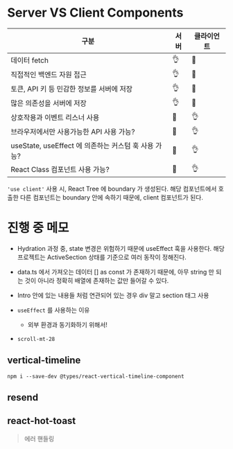 <!-- @format -->

# Server VS Client Components

| 구분                                                 | 서버 | 클라이언트 |
| ---------------------------------------------------- | ---- | ---------- |
| 데이터 fetch                                         | 👌   | 💩         |
| 직접적인 백엔드 자원 접근                            | 👌   | 💩         |
| 토큰, API 키 등 민감한 정보를 서버에 저장            | 👌   | 💩         |
| 많은 의존성을 서버에 저장                            | 👌   | 💩         |
| 상호작용과 이벤트 리스너 사용                        | 💩   | 👌         |
| 브라우저에서만 사용가능한 API 사용 가능?             | 💩   | 👌         |
| useState, useEffect 에 의존하는 커스텀 훅 사용 가능? | 💩   | 👌         |
| React Class 컴포넌트 사용 가능?                      | 💩   | 👌         |

`'use client'` 사용 시, React Tree 에 boundary 가 생성된다.
해당 컴포넌트에서 호출한 다른 컴포넌트는 boundary 안에 속하기 때문에, client 컴포넌트가 된다.

# 진행 중 메모

- Hydration 과정 중, state 변경은 위험하기 때문에 useEffect 훅을 사용한다. 해당 프로젝트는 ActiveSection 상태를 기준으로 여러 동작이 정해진다.

- data.ts 에서 가져오는 데이터 [] as const 가 존재하기 때문에, 아무 string 만 되는 것이 아니라 정확히 배열에 존재하는 값만 들어갈 수 있다.

- Intro 안에 있는 내용들 처럼 연관되어 있는 경우 div 말고 section 태그 사용

- `useEffect` 를 사용하는 이유

  - 외부 환경과 동기화하기 위해서!

- `scroll-mt-28`

## vertical-timeline

`npm i --save-dev @types/react-vertical-timeline-component`

## resend

## react-hot-toast

> 에러 핸들링
